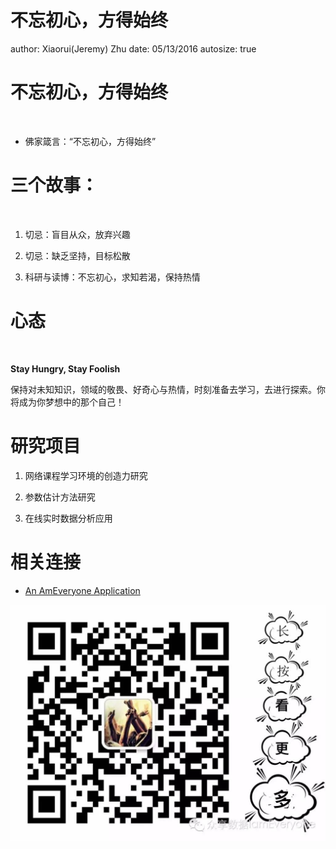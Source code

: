 不忘初心，方得始终
========================================================
author: Xiaorui(Jeremy) Zhu
date: 05/13/2016
autosize: true

不忘初心，方得始终
========================================================
<br/>

- 佛家箴言：“不忘初心，方得始终”


三个故事：
=======
<br/>

1. 切忌：盲目从众，放弃兴趣

2. 切忌：缺乏坚持，目标松散

3. 科研与读博：不忘初心，求知若渴，保持热情

心态
========
<br/>

**Stay Hungry, Stay Foolish**

保持对未知知识，领域的敬畏、好奇心与热情，时刻准备去学习，去进行探索。你将成为你梦想中的那个自己！

研究项目
=======

1. 网络课程学习环境的创造力研究

2. 参数估计方法研究

3. 在线实时数据分析应用

相关连接
=======
- [An AmEveryone Application](http://ameveryone.com/shiny/Creativity/)

![AmEveryone](QR.jpeg)
